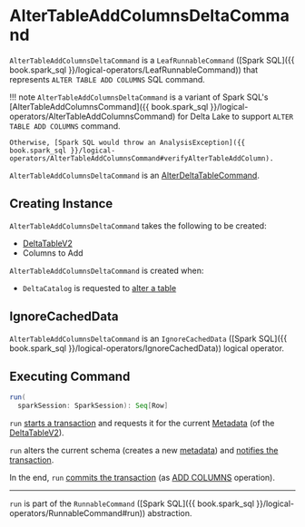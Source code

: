 # AlterTableAddColumnsDeltaCommand

`AlterTableAddColumnsDeltaCommand` is a `LeafRunnableCommand` ([Spark SQL]({{ book.spark_sql }}/logical-operators/LeafRunnableCommand)) that represents `ALTER TABLE ADD COLUMNS` SQL command.

!!! note
    `AlterTableAddColumnsDeltaCommand` is a variant of Spark SQL's [AlterTableAddColumnsCommand]({{ book.spark_sql }}/logical-operators/AlterTableAddColumnsCommand) for Delta Lake to support `ALTER TABLE ADD COLUMNS` command.

    Otherwise, [Spark SQL would throw an AnalysisException]({{ book.spark_sql }}/logical-operators/AlterTableAddColumnsCommand#verifyAlterTableAddColumn).

`AlterTableAddColumnsDeltaCommand` is an [AlterDeltaTableCommand](AlterDeltaTableCommand.md).

## Creating Instance

`AlterTableAddColumnsDeltaCommand` takes the following to be created:

* <span id="table"> [DeltaTableV2](AlterDeltaTableCommand.md#table)
* <span id="colsToAddWithPosition"> Columns to Add

`AlterTableAddColumnsDeltaCommand` is created when:

* `DeltaCatalog` is requested to [alter a table](../../DeltaCatalog.md#alterTable)

## <span id="IgnoreCachedData"> IgnoreCachedData

`AlterTableAddColumnsDeltaCommand` is an `IgnoreCachedData` ([Spark SQL]({{ book.spark_sql }}/logical-operators/IgnoreCachedData)) logical operator.

## <span id="run"> Executing Command

```scala
run(
  sparkSession: SparkSession): Seq[Row]
```

`run` [starts a transaction](AlterDeltaTableCommand.md#startTransaction) and requests it for the current [Metadata](../../OptimisticTransactionImpl.md#metadata) (of the [DeltaTableV2](#table)).

`run` alters the current schema (creates a new [metadata](../../Metadata.md#schemaString)) and [notifies the transaction](../../OptimisticTransactionImpl.md#updateMetadata).

In the end, `run` [commits the transaction](AlterDeltaTableCommand.md#commit) (as [ADD COLUMNS](../../Operation.md#AddColumns) operation).

---

`run` is part of the `RunnableCommand` ([Spark SQL]({{ book.spark_sql }}/logical-operators/RunnableCommand#run)) abstraction.
